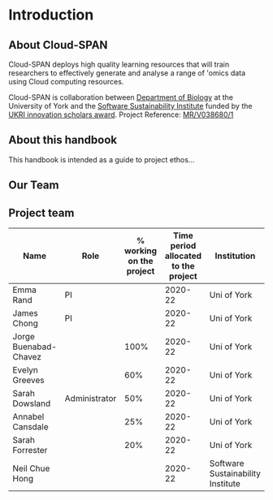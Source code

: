 # Introduction

## About Cloud-SPAN
Cloud-SPAN deploys high quality learning resources that will train researchers to effectively generate and analyse a range of 'omics data using Cloud computing resources.

Cloud-SPAN is collaboration between [Department of Biology](https://www.york.ac.uk/biology/) at the University of York and the [Software Sustainability Institute](https://www.software.ac.uk/) funded by the [UKRI innovation scholars award](https://www.ukri.org/news/initiatives-boost-health-and-bioscience-skills-and-industry/). Project Reference:   [MR/V038680/1](https://gtr.ukri.org/projects?ref=MR%2FV038680%2F1)


## About this handbook
This handbook is intended as a guide to project ethos...

## Our Team
## Project team

| Name | Role | % working on the project | Time period allocated to the project | Institution |
|---|---|---|---|---|
| Emma Rand | PI |  | 2020-22  | Uni of York |
| James Chong | PI |  | 2020-22|  Uni of York |
| Jorge Buenabad-Chavez |  | 100% | 2020-22 | Uni of York |
| Evelyn Greeves |  | 60% | 2020-22 | Uni of York |
| Sarah Dowsland | Administrator | 50% | 2020-22 | Uni of York |
| Annabel Cansdale |  | 25% | 2020-22 | Uni of York |
| Sarah Forrester |  | 20% | 2020-22 | Uni of York |
| Neil Chue Hong | | | 2020-22 | Software Sustainability Institute |
